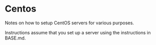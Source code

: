Centos
======

Notes on how to setup CentOS servers for various purposes.

Instructions assume that you set up a server using the instructions in BASE.md.

